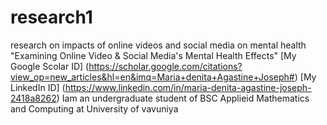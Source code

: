 # research1
research on impacts of online videos and social media on mental health
"Examining Online Video & Social Media's Mental Health Effects"
[My Google Scolar ID] (https://scholar.google.com/citations?view_op=new_articles&hl=en&imq=Maria+denita+Agastine+Joseph#)
[My LinkedIn ID]  (https://www.linkedin.com/in/maria-denita-agastine-joseph-2418a8262)
Iam an undergraduate student of BSC Applieid Mathematics and Computing at University of vavuniya
